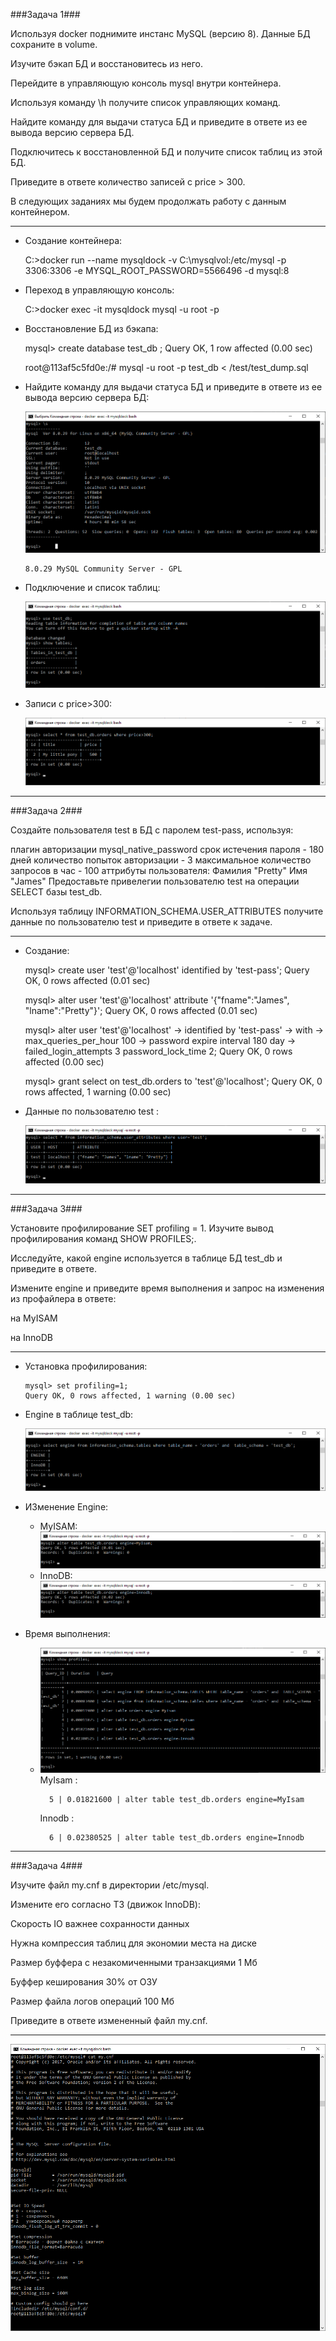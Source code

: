 
###Задача 1###

Используя docker поднимите инстанс MySQL (версию 8). Данные БД сохраните в volume.

Изучите бэкап БД и восстановитесь из него.

Перейдите в управляющую консоль mysql внутри контейнера.

Используя команду \h получите список управляющих команд.

Найдите команду для выдачи статуса БД и приведите в ответе из ее вывода версию сервера БД.

Подключитесь к восстановленной БД и получите список таблиц из этой БД.

Приведите в ответе количество записей с price > 300.

В следующих заданиях мы будем продолжать работу с данным контейнером.

---


  - Создание контейнера:


    C:\>docker run --name mysqldock -v C:\mysqlvol:/etc/mysql -p 3306:3306 -e MYSQL_ROOT_PASSWORD=5566496 -d mysql:8

  - Переход в управляющую консоль:

    
      C:\>docker exec -it mysqldock mysql -u root -p    

  - Восстановление БД из бэкапа:
    

    mysql> create database test_db ;
    Query OK, 1 row affected (0.00 sec)
    
    root@113af5c5fd0e:/# mysql -u root -p test_db < /test/test_dump.sql

  - Найдите команду для выдачи статуса БД и приведите в ответе из ее вывода версию сервера БД:

    ![img_1.png](img_1.png)
    
        8.0.29 MySQL Community Server - GPL

  - Подключение и список таблиц:

    ![img_8.png](img_8.png)

  - Записи с price>300:

    ![img_9.png](img_9.png)

---

###Задача 2###

Создайте пользователя test в БД c паролем test-pass, используя:

плагин авторизации mysql_native_password
срок истечения пароля - 180 дней
количество попыток авторизации - 3
максимальное количество запросов в час - 100
аттрибуты пользователя:
Фамилия "Pretty"
Имя "James"
Предоставьте привелегии пользователю test на операции SELECT базы test_db.

Используя таблицу INFORMATION_SCHEMA.USER_ATTRIBUTES получите данные по пользователю test и приведите в ответе к задаче.

---

  - Создание:


    mysql> create user 'test'@'localhost' identified by 'test-pass';
    Query OK, 0 rows affected (0.01 sec)

    mysql> alter user 'test'@'localhost' attribute '{"fname":"James", "lname":"Pretty"}';
    Query OK, 0 rows affected (0.01 sec)

    mysql> alter user 'test'@'localhost'
    ->     identified by 'test-pass'
    ->     with
    ->     max_queries_per_hour 100
    ->     password expire interval 180 day
    ->      failed_login_attempts 3 password_lock_time 2;
    Query OK, 0 rows affected (0.00 sec)

    mysql> grant select on test_db.orders to 'test'@'localhost';
    Query OK, 0 rows affected, 1 warning (0.00 sec)

  - Данные по пользователю test :

    ![img_2.png](img_2.png)

---


###Задача 3###

Установите профилирование SET profiling = 1. Изучите вывод профилирования команд SHOW PROFILES;.

Исследуйте, какой engine используется в таблице БД test_db и приведите в ответе.

Измените engine и приведите время выполнения и запрос на изменения из профайлера в ответе:

на MyISAM

на InnoDB


---

  - Установка профилирования:
    
        mysql> set profiling=1;
        Query OK, 0 rows affected, 1 warning (0.00 sec)
    

  - Engine в таблице test_db:

    ![img_3.png](img_3.png)

  - ИЗменение Engine:

    - MyISAM:
        ![img_4.png](img_4.png)
    - InnoDB:
        ![img_5.png](img_5.png)
      
  - Время выполнения:

    - ![img_6.png](img_6.png)
      MyIsam :
      
            5 | 0.01821600 | alter table test_db.orders engine=MyIsam
      Innodb :
            
            6 | 0.02380525 | alter table test_db.orders engine=Innodb
    


---
###Задача 4###

Изучите файл my.cnf в директории /etc/mysql.

Измените его согласно ТЗ (движок InnoDB):

Скорость IO важнее сохранности данных

Нужна компрессия таблиц для экономии места на диске

Размер буффера с незакомиченными транзакциями 1 Мб

Буффер кеширования 30% от ОЗУ

Размер файла логов операций 100 Мб

Приведите в ответе измененный файл my.cnf.

---

![img_7.png](img_7.png)


